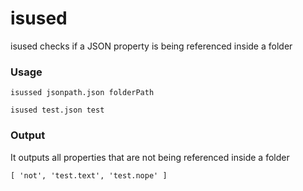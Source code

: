 # isused

isused checks if a JSON property is being referenced inside a folder

### Usage
```isussed jsonpath.json folderPath```

```isused test.json test```

### Output
It outputs all properties that are not being referenced inside a folder

```[ 'not', 'test.text', 'test.nope' ]```
